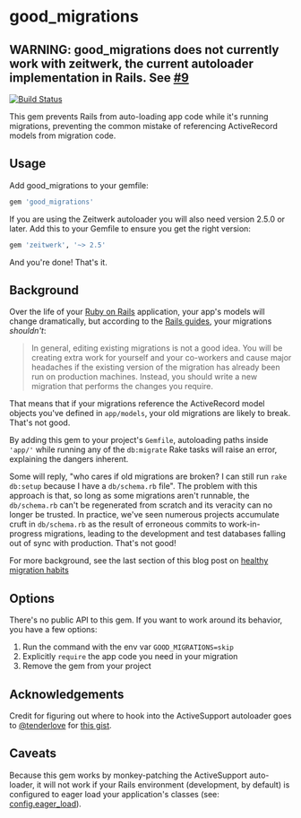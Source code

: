 # good_migrations

## **WARNING: good_migrations does not currently work with zeitwerk, the current autoloader implementation in Rails. See [#9](/issues/9)**

[![Build Status](https://travis-ci.org/testdouble/good-migrations.svg?branch=main)](https://travis-ci.org/testdouble/good-migrations)

This gem prevents Rails from auto-loading app code while it's running migrations,
preventing the common mistake of referencing ActiveRecord models from migration
code.

## Usage

Add good_migrations to your gemfile:

``` ruby
gem 'good_migrations'
```

If you are using the Zeitwerk autoloader you will also need version 2.5.0
or later. Add this to your Gemfile to ensure you get the right version:

``` ruby
gem 'zeitwerk', '~> 2.5'
```

And you're done! That's it.


## Background

Over the life of your [Ruby on Rails](http://rubyonrails.org) application, your
app's models will change dramatically, but according to the [Rails
guides](http://guides.rubyonrails.org/active_record_migrations.html#changing-existing-migrations), your migrations _shouldn't_:

> In general, editing existing migrations is not a good idea. You will be
creating extra work for yourself and your co-workers and cause major headaches
if the existing version of the migration has already been run on production
machines. Instead, you should write a new migration that performs the changes you
require.

That means that if your migrations reference the ActiveRecord model objects
you've defined in `app/models`, your old migrations are likely to break. That's
not good.

By adding this gem to your project's `Gemfile`, autoloading paths inside `'app/'`
while running any of the `db:migrate` Rake tasks will raise an error, explaining
the dangers inherent.

Some will reply, "who cares if old migrations are broken? I can still run `rake
db:setup` because I have a `db/schema.rb` file". The problem with this approach
is that, so long as some migrations aren't runnable, the `db/schema.rb` can't
be regenerated from scratch and its veracity can no longer be trusted. In
practice, we've seen numerous projects accumulate cruft in `db/schema.rb` as the
result of erroneous commits to work-in-progress migrations, leading to the
development and test databases falling out of sync with production. That's not
good!

For more background, see the last section of this blog post on [healthy migration
habits](http://blog.testdouble.com/posts/2014-11-04-healthy-migration-habits.html)

## Options

There's no public API to this gem. If you want to work around its behavior, you
have a few options:

1. Run the command with the env var `GOOD_MIGRATIONS=skip`
2. Explicitly `require` the app code you need in your migration
3. Remove the gem from your project

## Acknowledgements

Credit for figuring out where to hook into the ActiveSupport autoloader goes
to [@tenderlove](https://github.com/tenderlove) for [this
gist](https://gist.github.com/tenderlove/44447d1b1e466a28eb3f).

## Caveats

Because this gem works by monkey-patching the ActiveSupport auto-loader, it will
not work if your Rails environment (development, by default) is configured to
eager load your application's classes (see:
[config.eager_load](http://edgeguides.rubyonrails.org/configuring.html#rails-general-configuration)).
